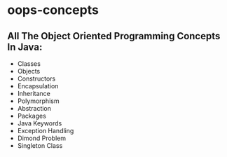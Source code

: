 # oops-concepts

<H2> All The Object Oriented Programming Concepts In Java:</H2>

* Classes
* Objects
* Constructors
* Encapsulation
* Inheritance
* Polymorphism
* Abstraction
* Packages
* Java Keywords
* Exception Handling
* Dimond Problem
* Singleton Class
